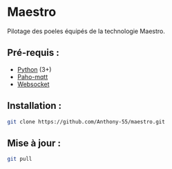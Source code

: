 # Maestro
 Pilotage des poeles équipés de la technologie Maestro.
 
 Pré-requis :
 ------------
* [Python](http://www.python.org) (3+)
* [Paho-mqtt](https://pypi.org/project/paho-mqtt/)
* [Websocket](https://pypi.org/project/websocket_client/)
	
Installation :
--------------

```sh
git clone https://github.com/Anthony-55/maestro.git
```

Mise à jour :
-------------

```sh
git pull
```

